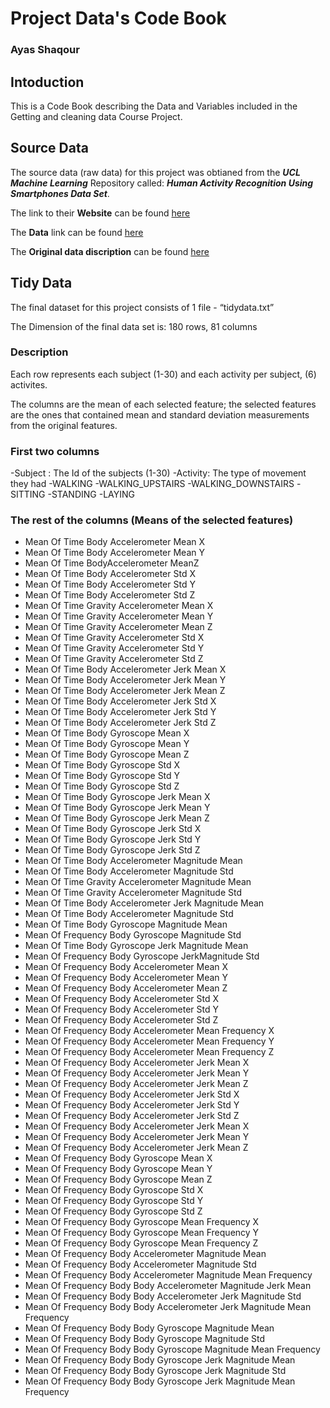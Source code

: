 # Project Data's Code Book
### Ayas Shaqour

## Intoduction 
This is a Code Book describing the Data and Variables included in the Getting and cleaning data Course Project. 

## Source Data
The source data (raw data) for this project was obtianed from the **_UCL Machine Learning_** Repository called: **_Human Activity Recognition Using Smartphones Data Set_**. 

The link to their **Website** can be found [here](http://archive.ics.uci.edu/ml/datasets/Human+Activity+Recognition+Using+Smartphones)

The **Data** link can be found [here](http://archive.ics.uci.edu/ml/machine-learning-databases/00240/UCI%20HAR%20Dataset.zip)

The **Original data discription** can be found [here](http://archive.ics.uci.edu/ml/machine-learningdatabases/00240/UCI%20HAR%20Dataset.names)

## Tidy Data
The final dataset for this project consists of 1 file - “tidydata.txt”

The Dimension of the final data set is: 180 rows, 81 columns 

### Description 

Each row represents each subject (1-30) and each activity per subject, (6) activites.

The columns are the mean of each selected feature; the selected features are the ones that contained mean and standard deviation measurements from the original features.

### First two columns 
-Subject : The Id of the subjects (1-30)
-Activity: The type of movement they had
  -WALKING
  -WALKING_UPSTAIRS
  -WALKING_DOWNSTAIRS
  -SITTING
  -STANDING
  -LAYING
 ### The rest of the columns (Means of the selected features)

- Mean Of Time Body Accelerometer Mean X
- Mean Of Time Body Accelerometer Mean Y
- Mean Of Time BodyAccelerometer MeanZ
- Mean Of Time Body Accelerometer Std X
- Mean Of Time Body Accelerometer Std Y
- Mean Of Time Body Accelerometer Std Z
- Mean Of Time Gravity Accelerometer Mean X
- Mean Of Time Gravity Accelerometer Mean Y
- Mean Of Time Gravity Accelerometer Mean Z
- Mean Of Time Gravity Accelerometer Std X
- Mean Of Time Gravity Accelerometer Std Y
- Mean Of Time Gravity Accelerometer Std Z
- Mean Of Time Body Accelerometer Jerk Mean X
- Mean Of Time Body Accelerometer Jerk Mean Y 
- Mean Of Time Body Accelerometer Jerk Mean Z
- Mean Of Time Body Accelerometer Jerk Std X
- Mean Of Time Body Accelerometer Jerk Std Y
- Mean Of Time Body Accelerometer Jerk Std Z
- Mean Of Time Body Gyroscope Mean X
- Mean Of Time Body Gyroscope Mean Y
- Mean Of Time Body Gyroscope Mean Z
- Mean Of Time Body Gyroscope Std X 
- Mean Of Time Body Gyroscope Std Y
- Mean Of Time Body Gyroscope Std Z
- Mean Of Time Body Gyroscope Jerk Mean X
- Mean Of Time Body Gyroscope Jerk Mean Y
- Mean Of Time Body Gyroscope Jerk Mean Z
- Mean Of Time Body Gyroscope Jerk Std X
- Mean Of Time Body Gyroscope Jerk Std Y
- Mean Of Time Body Gyroscope Jerk Std Z
- Mean Of Time Body Accelerometer Magnitude Mean
- Mean Of Time Body Accelerometer Magnitude Std
- Mean Of Time Gravity Accelerometer Magnitude Mean
- Mean Of Time Gravity Accelerometer Magnitude Std
- Mean Of Time Body Accelerometer Jerk Magnitude Mean
- Mean Of Time Body Accelerometer Magnitude Std
- Mean Of Time Body Gyroscope Magnitude Mean
- Mean Of Frequency Body Gyroscope Magnitude Std
- Mean Of Time Body Gyroscope Jerk Magnitude Mean
- Mean Of Frequency Body Gyroscope JerkMagnitude Std
- Mean Of Frequency Body Accelerometer Mean X
- Mean Of Frequency Body Accelerometer Mean Y
- Mean Of Frequency Body Accelerometer Mean Z
- Mean Of Frequency Body Accelerometer Std X
- Mean Of Frequency Body Accelerometer Std Y
- Mean Of Frequency Body Accelerometer Std Z
- Mean Of Frequency Body Accelerometer Mean Frequency X
- Mean Of Frequency Body Accelerometer Mean Frequency Y
- Mean Of Frequency Body Accelerometer Mean Frequency Z
- Mean Of Frequency Body Accelerometer Jerk Mean X
- Mean Of Frequency Body Accelerometer Jerk Mean Y
- Mean Of Frequency Body Accelerometer Jerk Mean Z
- Mean Of Frequency Body Accelerometer Jerk Std X
- Mean Of Frequency Body Accelerometer Jerk Std Y
- Mean Of Frequency Body Accelerometer Jerk Std Z
- Mean Of Frequency Body Accelerometer Jerk Mean X
- Mean Of Frequency Body Accelerometer Jerk Mean Y
- Mean Of Frequency Body Accelerometer Jerk Mean Z
- Mean Of Frequency Body Gyroscope Mean X
- Mean Of Frequency Body Gyroscope Mean Y
- Mean Of Frequency Body Gyroscope Mean Z
- Mean Of Frequency Body Gyroscope Std X
- Mean Of Frequency Body Gyroscope Std Y
- Mean Of Frequency Body Gyroscope Std Z
- Mean Of Frequency Body Gyroscope Mean Frequency X
- Mean Of Frequency Body Gyroscope Mean Frequency Y
- Mean Of Frequency Body Gyroscope Mean Frequency Z
- Mean Of Frequency Body Accelerometer Magnitude Mean
- Mean Of Frequency Body Accelerometer Magnitude Std
- Mean Of Frequency Body Accelerometer Magnitude Mean Frequency
- Mean Of Frequency Body Body Accelerometer Magnitude Jerk Mean
- Mean Of Frequency Body Body Accelerometer Jerk Magnitude Std
- Mean Of Frequency Body Body Accelerometer Jerk Magnitude Mean Frequency
- Mean Of Frequency Body Body Gyroscope Magnitude Mean
- Mean Of Frequency Body Body Gyroscope Magnitude Std
- Mean Of Frequency Body Body Gyroscope Magnitude Mean Frequency
- Mean Of Frequency Body Body Gyroscope Jerk Magnitude Mean
- Mean Of Frequency Body Body Gyroscope Jerk Magnitude Std
- Mean Of Frequency Body Body Gyroscope Jerk Magnitude Mean Frequency
